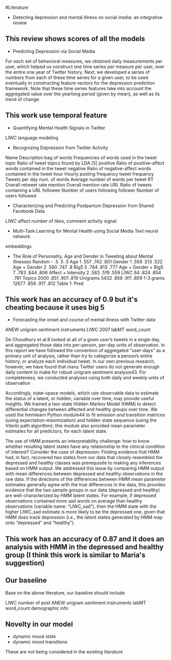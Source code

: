 #Literature

* Detecting depression and mental illness on social media: an integrative review

This review shows scores of all the models 
---

* Predicting Depression via Social Media 

For each set of behavioral measures, we obtained daily measurements per user, which helped us construct one time series per measure per user, over the entire one year of Twitter history. Next, we developed a series of numbers from each of these time series for a given user, to be used eventually in constructing feature vectors for the depression prediction framework. Note that these time series features take into account the aggregated value over the yearlong period (given by mean), as well as its trend of change. 

This work use temporal feature 
---

* Quantifying Mental Health Signals in Twitter

LIWC
language modeling

* Recognizing Depression from Twitter Activity

Name Description
bag of words Frequencies of words used in the tweet
topic Ratio of tweet topics found by LDA [5]
positive Ratio of positive-affect words
contained in the tweet
negative Ratio of negative-affect words
contained in the tweet
hour Hourly posting frequency
tweet frequency Tweets per day
num. of words Average number of words per tweet
RT Overall retweet rate
mention Overall mention rate
URL Ratio of tweets containing a URL
followee Number of users following
follower Number of users followed

* Characterizing and Predicting Postpartum Depression
from Shared Facebook Data

LIWC 
affect
number of likes, comment
activity signal 

* Multi-Task Learning for Mental Health
using Social Media Text 
neural network 

embeddings 

* The Role of Personality, Age and Gender in Tweeting about Mental Illnesses
Random - .5 .5 .5
Age 1 .557 .742 .801
Gender 1 .559 .513 .522
Age + Gender 2 .590 .747 .8
Big5 5 .784 .813 .777
Age + Gender + Big5 7 .783 .844 .806
Affect + Intensity 2 .583 .519 .559
LIWC 64 .824 .854 .781
Topics 2000 .851 .901 .819
Unigrams 5432 .858 .911 .809
1-3 grams 12677 .859 .917 .812
Table 1: Pred

This work has an accuracy of 0.9 but it's cheating because it uses big 5
--- 

* Forecasting the onset and course of mental illness with Twitter data

ANEW unigram sentiment instruments
LIWC 2007
labMT
word_count 

De Choudhury et al.8 looked at all of a given user’s tweets in a single day, and aggregated those data into per-person, per-day units of observation. In this report we have followed the convention of aggregated “user-days” as a primary unit of analysis, rather than try to categorize a person’s entire history, or analyze each individual tweet. In our own previous research, however, we have found that many Twitter users do not generate enough daily content to make for robust unigram sentiment analysis43. For completeness, we conducted analyses using both daily and weekly units of observation

Accordingly, state-space models, which use observable data to estimate the status of a latent, or hidden, variable over time, may provide useful insights. We trained a two-state Hidden Markov Model (HMM) to detect differential changes between affected and healthy groups over time. We used the hmmlearn Python module44 to fit emission and transition matrices (using expectation-maximization) and hidden state sequence (using the Viterbi path algorithm); this module also provided mean parameter estimates for all predictors, for each latent state.

The use of HMM presents an interpretability challenge: how to know whether resulting latent states have any relationship to the clinical condition of interest? Consider the case of depression: Finding evidence that HMM had, in fact, recovered two states from our data that closely resembled the depressed and healthy classes was prerequisite to making any inferences based on HMM output. We addressed this issue by comparing HMM output with mean differences between depressed and healthy observations in the raw data. If the directions of the differences between HMM mean parameter estimates generally agree with the true differences in the data, this provides evidence that the two sample groups in our data (depressed and healthy) are well-characterized by HMM latent states. For example, if depressed observations contained more sad words on average than healthy observations (variable name: “LIWC_sad”), then the HMM state with the higher LIWC_sad estimate is more likely to be the depressed one, given that HMM does track depression (i.e., the latent states generated by HMM map onto “depressed” and “healthy”).

This work has an accuracy of 0.87 and it does an analysis with HMM in the depressed and healthy group (I think this work is similar to Maria's suggestion)
--- 

## Our baseline
Base on the above literature, our baseline should include

LIWC
number of post
ANEW unigram sentiment instruments
labMT
word_count
demographic info

## Novelty in our model

* dynamic mood state
* dynamic mood transitions

These are not being considered in the existing literature
